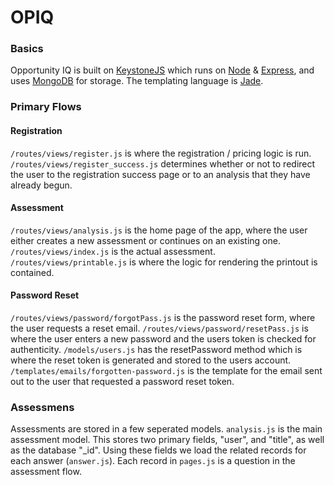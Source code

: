 # OPIQ
### Basics
Opportunity IQ is built on [KeystoneJS](http://www.keystonejs.com) which runs on [Node](https://nodejs.org/) &amp; [Express](http://expressjs.com/), and uses [MongoDB](http://www.mongodb.org/) for storage. The templating language is [Jade](jade-lang.com).
### Primary Flows
#### Registration
``` /routes/views/register.js ``` is where the registration / pricing logic is run.  
``` /routes/views/register_success.js ``` determines whether or not to redirect the user to the registration success page or to an analysis that they have already begun.  
#### Assessment
``` /routes/views/analysis.js ``` is the home page of the app, where the user either creates a new assessment or continues on an existing one.  
``` /routes/views/index.js ``` is the actual assessment.  
``` /routes/views/printable.js ``` is where the logic for rendering the printout is contained.
#### Password Reset
``` /routes/views/password/forgotPass.js ``` is the password reset form, where the user requests a reset email.
``` /routes/views/password/resetPass.js ``` is where the user enters a new password and the users token is checked for authenticity.
``` /models/users.js ``` has the resetPassword method which is where the reset token is generated and stored to the users account.
``` /templates/emails/forgotten-password.js ``` is the template for the email sent out to the user that requested a password reset token.
### Assessmens
Assessments are stored in a few seperated models. ```analysis.js``` is the main assessment model. This stores two primary fields, "user", and "title", as well as the database "_id". Using these fields we load the related records for each answer (```answer.js```). Each record in ```pages.js``` is a question in the assessment flow.  